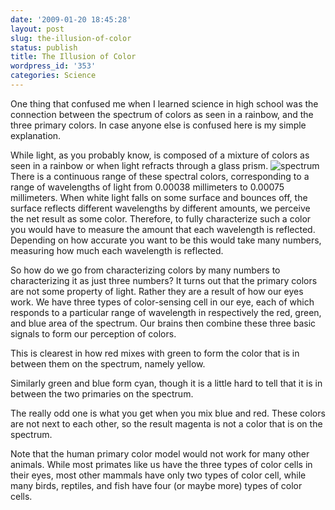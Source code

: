 ```yaml
---
date: '2009-01-20 18:45:28'
layout: post
slug: the-illusion-of-color
status: publish
title: The Illusion of Color
wordpress_id: '353'
categories: Science
---
```


One thing that confused me when I learned science in high school was the connection between the spectrum of colors as seen in a rainbow, and the three primary colors.  In case anyone else is confused here is my simple explanation.

While light, as you probably know, is composed of a mixture of colors as seen in a rainbow or when light refracts through a glass prism.
![spectrum](http://upload.wikimedia.org/wikipedia/commons/thumb/7/78/Logarithmic_visible_spectrum.svg/605px-Logarithmic_visible_spectrum.svg.png)
There is a continuous range of these spectral colors, corresponding to a range of wavelengths of light from 0.00038 millimeters to 0.00075 millimeters. When white light falls on some surface and bounces off, the surface reflects different wavelengths by different amounts, we perceive the net result as some color.  Therefore, to fully characterize such a color you would have to measure the amount that each wavelength is reflected.  Depending on how accurate you want to be this would take many numbers, measuring how much each wavelength is reflected.

So how do we go from characterizing colors by many numbers to characterizing it as just three numbers?  It turns out that the primary colors are not some property of light.  Rather they are a result of how our eyes work.  We have three types of color-sensing cell in our eye, each of which responds to a particular range of wavelength in respectively the red, green, and blue area of the spectrum.  Our brains then combine these three basic signals to form our perception of colors.

This is clearest in how red mixes with green to form the color that is in between them on the spectrum, namely yellow.

Similarly green and blue form cyan, though it is a little hard to tell that it is in between the two primaries on the spectrum.

The really odd one is what you get when you mix blue and red.  These colors are not next to each other, so the result magenta is not a color that is on the spectrum.

Note that the human primary color model would not work for many other animals.  While most primates like us have the three types of color cells in their eyes, most other mammals have only two types of color cell, while many birds, reptiles, and fish have four (or maybe more) types of color cells.
